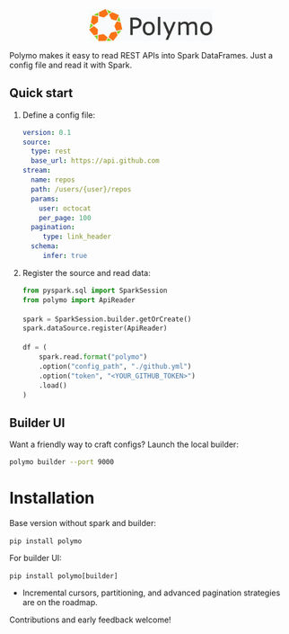 <p align="center">
  <img src="builder-ui/public/logo.png" alt="Polymo" width="220">
</p>

Polymo makes it easy to read REST APIs into Spark DataFrames. 
Just a config file and read it with Spark.

## Quick start

1. Define a config file:

   ```yaml
   version: 0.1
   source:
     type: rest
     base_url: https://api.github.com
   stream:
     name: repos
     path: /users/{user}/repos
     params:
       user: octocat
       per_page: 100
     pagination:
        type: link_header
     schema:
        infer: true
   ```

2. Register the source and read data:

   ```python
   from pyspark.sql import SparkSession
   from polymo import ApiReader 

   spark = SparkSession.builder.getOrCreate()
   spark.dataSource.register(ApiReader)

   df = (
       spark.read.format("polymo")
       .option("config_path", "./github.yml")
       .option("token", "<YOUR_GITHUB_TOKEN>")  
       .load()
   )
   ```

## Builder UI

Want a friendly way to craft configs? Launch the local builder:

```bash
polymo builder --port 9000
```

# Installation
Base version without spark and builder:

`pip install polymo`

For builder UI:

`pip install polymo[builder]` 

- Incremental cursors, partitioning, and advanced pagination strategies are on the roadmap.

Contributions and early feedback welcome!
